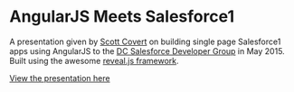 # AngularJS Meets Salesforce1

A presentation given by [Scott Covert](https://www.twitter.com/scottbcovert) on building single page Salesforce1 apps using AngularJS to the [DC Salesforce Developer Group](http://www.meetup.com/DC-Salesforce-Developer-Group/) in May 2015. Built using the awesome [reveal.js framework](https://github.com/hakimel/reveal.js/).

[View the presentation here](https://scottbcovert.github.io/angularjs-meets-salesforce1)